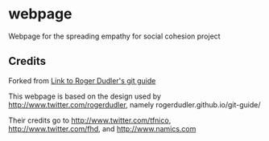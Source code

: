 # webpage
Webpage for the spreading empathy for social cohesion project

## Credits
Forked from [Link to Roger Dudler's git guide](https://github.com/rogerdudler/git-guide 'git - the simple guide')

This webpage is based on the design used by http://www.twitter.com/rogerdudler, namely rogerdudler.github.io/git-guide/

Their credits go to http://www.twitter.com/tfnico, http://www.twitter.com/fhd, and http://www.namics.com
